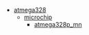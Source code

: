 * [atmega328](atmega328)
  * [microchip](atmega328/microchip)
    * [atmega328p_mn](atmega328/microchip/atmega328p_mn)
